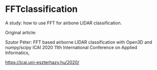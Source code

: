 # FFTclassification
A study: how to use FFT for airbone LIDAR classification.


Original article:

Szutor Péter: FFT based airborne LIDAR classification with Open3D and numpy/scipy  ICAI 2020 
11th International Conference on Applied Informatics, 

https://icai.uni-eszterhazy.hu/2020/
